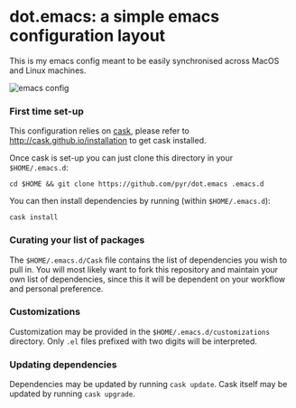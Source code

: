 dot.emacs: a simple emacs configuration layout
==============================================

This is my emacs config meant to be easily synchronised across MacOS
and Linux machines.

![emacs config](http://i.imgur.com/45V15Pp.png)

### First time set-up

This configuration relies on [cask](http://cask.github.io), please refer to
http://cask.github.io/installation to get cask installed.

Once cask is set-up you can just clone this directory in your
`$HOME/.emacs.d`:

```
cd $HOME && git clone https://github.com/pyr/dot.emacs .emacs.d
```

You can then install dependencies by running (within `$HOME/.emacs.d`):

```
cask install
```

### Curating your list of packages

The `$HOME/.emacs.d/Cask` file contains the list of dependencies you
wish to pull in. You will most likely want to fork this repository and
maintain your own list of dependencies, since this it will be
dependent on your workflow and personal preference.

### Customizations

Customization may be provided in the `$HOME/.emacs.d/customizations`
directory. Only `.el` files prefixed with two digits will be
interpreted.

### Updating dependencies

Dependencies may be updated by running `cask update`. Cask itself
may be updated by running `cask upgrade`.
